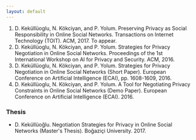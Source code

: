 ```yaml
---
layout: default
---
```


1.  D. Keküllüoglu, N. Kökciyan, and P. Yolum. Preserving Privacy as Social Responsibility
in Online Social Networks. Transactions on Internet Technology (TOIT).
ACM, 2017. To appear.
1.  D. Keküllüoglu, N. Kökciyan, and P. Yolum. Strategies for Privacy Negotiation in
Online Social Networks. Proceedings of the 1st International Workshop on AI for
Privacy and Security. ACM, 2016.
1.  D. Keküllüoglu, N. Kökciyan, and P. Yolum. Strategies for Privacy Negotiation in Online
Social Networks (Short Paper). European Conference on Artificial Intelligence
(ECAI), pp. 1608-1609, 2016.
1.  D. Keküllüoglu, N. Kökciyan, and P. Yolum. A Tool for Negotiating Privacy
Constraints in Online Social Networks (Demo Paper). European Conference on
Artificial Intelligence (ECAI). 2016.

### Thesis
* D. Keküllüoğlu. Negotiation Strategies for Privacy in Online Social Networks (Master's Thesis).
Boğaziçi University. 2017.

